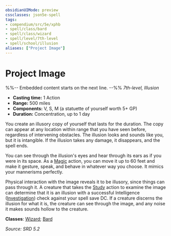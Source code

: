 ```yaml
---
obsidianUIMode: preview
cssclasses: json5e-spell
tags:
- compendium/src/5e/xphb
- spell/class/bard
- spell/class/wizard
- spell/level/7th-level
- spell/school/illusion
aliases: ["Project Image"]
---
```

# Project Image
%%-- Embedded content starts on the next line. --%%
*7th-level, Illusion*  

- **Casting time:** 1 Action
- **Range:** 500 miles
- **Components:** V, S, M (a statuette of yourself worth 5+ GP)
- **Duration:** Concentration, up to 1 day

You create an illusory copy of yourself that lasts for the duration. The copy can appear at any location within range that you have seen before, regardless of intervening obstacles. The illusion looks and sounds like you, but it is intangible. If the illusion takes any damage, it disappears, and the spell ends.

You can see through the illusion's eyes and hear through its ears as if you were in its space. As a [Magic](actions.md#Magic) action, you can move it up to 60 feet and make it gesture, speak, and behave in whatever way you choose. It mimics your mannerisms perfectly.

Physical interaction with the image reveals it to be illusory, since things can pass through it. A creature that takes the [Study](actions.md#Study) action to examine the image can determine that it is an illusion with a successful Intelligence ([Investigation](skills.md#Investigation)) check against your spell save DC. If a creature discerns the illusion for what it is, the creature can see through the image, and any noise it makes sounds hollow to the creature.

**Classes**: [Wizard](list-spells-classes-wizard.md); [Bard](list-spells-classes-bard.md)

*Source: SRD 5.2*